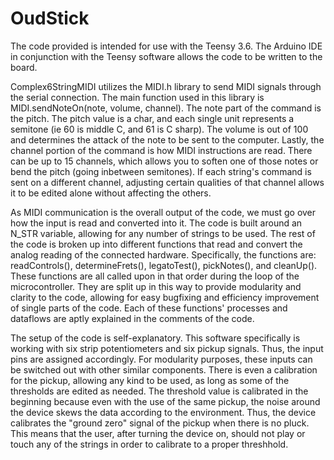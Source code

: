 # OudStick
The code provided is intended for use with the Teensy 3.6. The Arduino IDE in conjunction with the Teensy software allows the code to be written to the board.

Complex6StringMIDI utilizes the MIDI.h library to send MIDI signals through the serial connection. The main function used in this library is MIDI.sendNoteOn(note, volume, channel). The note part of the command is the pitch. The pitch value is a char, and each single unit represents a semitone (ie 60 is middle C, and 61 is C sharp). The volume is out of 100 and determines the attack of the note to be sent to the computer. Lastly, the channel portion of the command is how MIDI instructions are read. There can be up to 15 channels, which allows you to soften one of those notes or bend the pitch (going inbetween semitones). If each string's command is sent on a different channel, adjusting certain qualities of that channel allows it to be edited alone without affecting the others.

As MIDI communication is the overall output of the code, we must go over how the input is read and converted into it. The code is built around an N_STR variable, allowing for any number of strings to be used. The rest of the code is broken up into different functions that read and convert the analog reading of the connected hardware. Specifically, the functions are: readControls(), determineFrets(), legatoTest(), pickNotes(), and cleanUp(). These functions are all called upon in that order during the loop of the microcontroller. They are split up in this way to provide modularity and clarity to the code, allowing for easy bugfixing and efficiency improvement of single parts of the code. Each of these functions' processes and dataflows are aptly explained in the comments of the code.

The setup of the code is self-explanatory. This software specifically is working with six strip potentiometers and six pickup signals. Thus, the input pins are assigned accordingly. For modularity purposes, these inputs can be switched out with other similar components. There is even a calibration for the pickup, allowing any kind to be used, as long as some of the thresholds are edited as needed. The threshold value is calibrated in the beginning because even with the use of the same pickup, the noise around the device skews the data according to the environment. Thus, the device calibrates the "ground zero" signal of the pickup when there is no pluck. This means that the user, after turning the device on, should not play or touch any of the strings in order to calibrate to a proper threshhold. 
